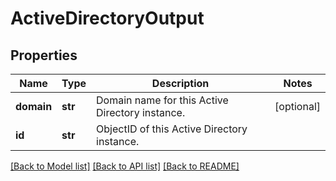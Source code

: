 # ActiveDirectoryOutput

## Properties
Name | Type | Description | Notes
------------ | ------------- | ------------- | -------------
**domain** | **str** | Domain name for this Active Directory instance. | [optional] 
**id** | **str** | ObjectID of this Active Directory instance. | 

[[Back to Model list]](../README.md#documentation-for-models) [[Back to API list]](../README.md#documentation-for-api-endpoints) [[Back to README]](../README.md)


